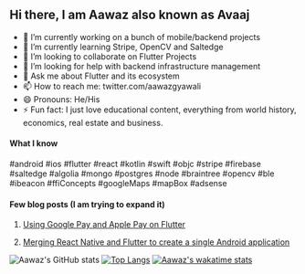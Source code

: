 ## Hi there, I am Aawaz also known as Avaaj

- 🔭 I’m currently working on a bunch of mobile/backend projects
- 🌱 I’m currently learning Stripe, OpenCV and Saltedge
- 👯 I’m looking to collaborate on Flutter Projects
- 🤔 I’m looking for help with backend infrastructure management
- 💬 Ask me about Flutter and its ecosystem
- 📫 How to reach me: twitter.com/aawazgyawali
- 😄 Pronouns: He/His
- ⚡ Fun fact: I just love educational content, everything from world history, economics, real estate and business.

#### What I know

#android #ios #flutter #react #kotlin #swift #objc #stripe #firebase #saltedge #algolia #mongo #postgres #node #braintree #opencv #ble #ibeacon #ffiConcepts #googleMaps #mapBox #adsense


#### Few blog posts (I am trying to expand it)
1. [Using Google Pay and Apple Pay on Flutter](https://dev.to/aawazgyawali/how-to-use-google-pay-and-apple-pay-using-stripe-on-flutter-2i1j)

2. [Merging React Native and Flutter to create a single Android application](https://medium.com/@awazgyawali/merging-react-native-and-flutter-to-create-a-single-android-application-c49cdafc8ae9)

![Aawaz's GitHub stats](https://github-readme-stats.vercel.app/api?username=awazgyawali&count_private=true&theme=dracula)
[![Top Langs](https://github-readme-stats.vercel.app/api/top-langs/?username=awazgyawali&theme=dracula)](https://github.com/anuraghazra/github-readme-stats)
[![Aawaz's wakatime stats](https://github-readme-stats.vercel.app/api/wakatime?username=awazgyawali)](https://github.com/anuraghazra/github-readme-stats)
